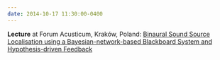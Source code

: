```yaml
---
date: 2014-10-17 11:30:00-0400
---
```


<b>Lecture</b> at Forum Acusticum, Kraków, Poland: <a href="{{ '/assets/pdf/slides/forum-acusticum-2014.pdf' | prepend: site.baseurl }}" target="_blank">Binaural Sound Source Localisation using a
Bayesian-network-based Blackboard System and Hypothesis-driven Feedback</a>
